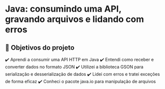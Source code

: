 # Java: consumindo uma API, gravando arquivos e lidando com erros

## 🔨 Objetivos do projeto

✔️ Aprendi a consumir uma API HTTP em Java
✔️ Entendi como receber e converter dados no formato JSON
✔️ Utilizei a biblioteca GSON para serialização e desserialização de dados
✔️ Lidei com erros e tratei exceções de forma eficaz
✔️ Conheci o pacote java.io para manipulação de arquivos
